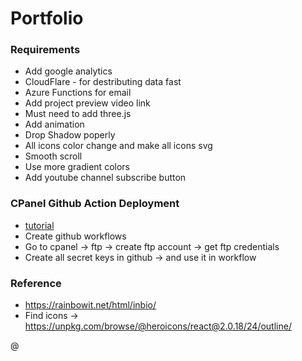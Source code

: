 # Portfolio

### Requirements
 - Add google analytics
 - CloudFlare - for destributing data fast
 - Azure Functions for email
 - Add project preview video link
 - Must need to add three.js
 - Add animation
 - Drop Shadow poperly
 - All icons color change and make all icons svg
 - Smooth scroll
 - Use more gradient colors
 - Add youtube channel subscribe button

### CPanel Github Action Deployment
 - [tutorial](https://www.youtube.com/watch?v=x_GZpOGyJpg)
 - Create github workflows 
 - Go to cpanel -> ftp -> create ftp account -> get ftp credentials
 - Create all secret keys in github -> and use it in workflow

### Reference
 - https://rainbowit.net/html/inbio/
 - Find icons -> https://unpkg.com/browse/@heroicons/react@2.0.18/24/outline/





@

 
